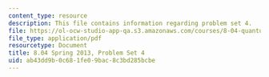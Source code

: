 ```yaml
---
content_type: resource
description: This file contains information regarding problem set 4.
file: https://ol-ocw-studio-app-qa.s3.amazonaws.com/courses/8-04-quantum-physics-i-spring-2013/ab43dd9b0c681fe09bac8c3bd285bcbe_MIT8_04S13_ps4.pdf
file_type: application/pdf
resourcetype: Document
title: 8.04 Spring 2013, Problem Set 4
uid: ab43dd9b-0c68-1fe0-9bac-8c3bd285bcbe
---
```

